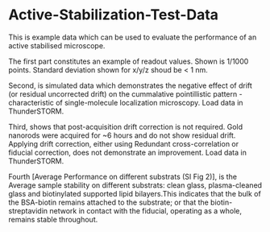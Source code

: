# Active-Stabilization-Test-Data

This is example data which can be used to evaluate the performance of an active stabilised microscope.

The first part constitutes an example of readout values. Shown is 1/1000 points. Standard deviation shown for x/y/z shoud be < 1 nm.

Second, is simulated data which demonstrates the negative effect of drift (or residual uncorrected drift) on the cummalative pointillistic pattern - characteristic of single-molecule localization microscopy. Load data in ThunderSTORM.

Third, shows that post-acquisition drift correction is not required. Gold nanorods were acquired for ~6 hours and do not show residual drift.
Applying drift correction, either using Redundant cross-correlation or fiducial correction, does not demonstrate an improvement. Load data in ThunderSTORM.

Fourth [Average Performance on different substrats (SI Fig 2)], is the Average sample stability on different substrats: clean glass, plasma-cleaned glass and biotinylated supported lipid bilayers.This indicates that the bulk of the BSA-biotin remains attached to the substrate; or that the biotin-streptavidin network in contact with the fiducial, operating as a whole, remains stable throughout. 
